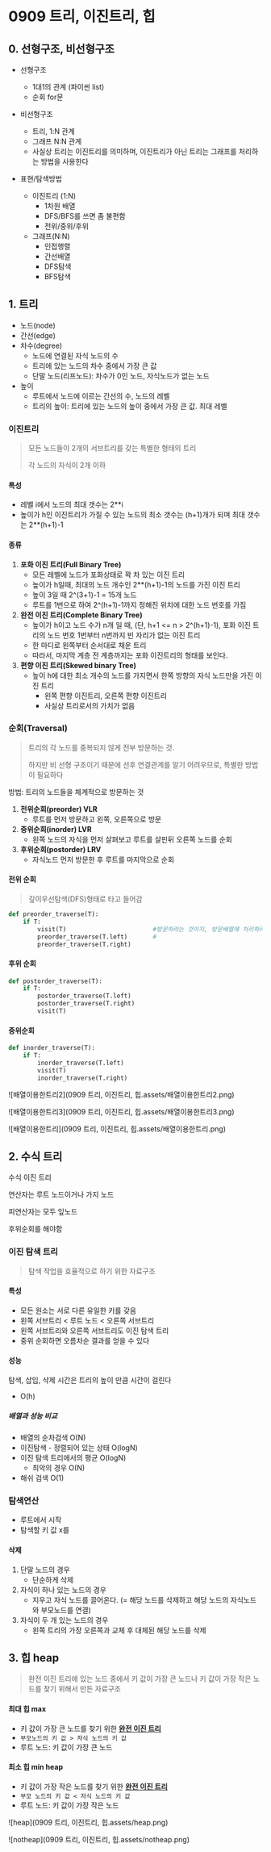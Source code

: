 # 0909 트리, 이진트리, 힙

## 0. 선형구조, 비선형구조

- 선형구조 
  - 1대1의 관계 (파이썬 list)
  - 순회 for문

- 비선형구조
  - 트리, 1:N 관계
  - 그래프 N:N 관계
  - 사실상 트리는 이진트리를 의미하며, 이진트리가 아닌 트리는 그래프를 처리하는 방법을 사용한다

- 표현/탐색방법
  - 이진트리 (1:N)
    - 1차원 배열
    - DFS/BFS를 쓰면 좀 불편함
    - 전위/중위/후위
  - 그래프(N:N) 
    - 인접행렬
    - 간선배열
    - DFS탐색
    - BFS탐색



## 1. 트리

- 노드(node)
- 간선(edge)
- 차수(degree)
  - 노드에 연결된 자식 노드의 수
  - 트리에 있는 노드의 차수 중에서 가장 큰 값
  - 단말 노드(리프노드): 차수가 0인 노드, 자식노드가 없는 노드
- 높이
  - 루트에서 노드에 이르는 간선의 수, 노드의 레벨
  - 트리의 높이: 트리에 있는 노드의 높이 중에서 가장 큰 값. 최대 레벨



### 이진트리

> 모든 노드들이 2개의 서브트리를 갖는 특별한 형태의 트리
>
> 각 노드의 자식이 2개 이하

#### 특성

- 레벨 i에서 노드의 최대 갯수는 2**i
- 높이가 h인 이진트리가 가질 수 있는 노드의 최소 갯수는 (h+1)개가 되며 최대 갯수는 2**(h+1)-1

#### 종류

1. **포화 이진 트리(Full Binary Tree)**
   - 모든 레벨에 노드가 포화상태로 꽉 차 있는 이진 트리
   - 높이가 h일때, 최대의 노드 개수인 2**(h+1)-1의 노드를 가진 이진 트리
   - 높이 3일 때 2^(3+1)-1 = 15개 노드
   - 루트를 1번으로 하여 2^(h+1)-1까지 정해진 위치에 대한 노드 번호를 가짐
2. **완전 이진 트리(Complete Binary Tree)**
   - 높이가 h이고 노드 수가 n개 일 때, (단, h+1 <= n > 2^(h+1)-1), 포화 이진 트리의 노드 번호 1번부터 n번까지 빈 자리가 없는 이진 트리
   - 한 마디로 왼쪽부터 순서대로 채운 트리
   - 따라서, 마지막 계층 전 계층까지는 포화 이진트리의 형태를 보인다. 
3. **편향 이진 트리(Skewed binary Tree)**
   - 높이 h에 대한 최소 개수의 노드를 가지면서 한쪽 방향의 자식 노드만을 가진 이진 트리
     - 왼쪽 편향 이진트리, 오른쪽 편향 이진트리
     - 사실상 트리로서의 가치가 없음

### 순회(Traversal)

> 트리의 각 노드를 중복되지 않게 전부 방문하는 것. 
>
> 하지만 비 선형 구조이기 때문에 선후 연결관계를 알기 어려우므로, 특별한 방법이 필요하다

방법: 트리의 노드들을 체계적으로 방문하는 것

1. **전위순회(preorder) VLR**
   - 루트를 먼저 방문하고 왼쪽, 오른쪽으로 방문
2. **중위순회(inorder) LVR**
   - 왼쪽 노드의 자식을 먼저 살펴보고 루트를 살핀뒤 오른쪽 노드를 순회
3. **후위순회(postorder) LRV**
   - 자식노드 먼저 방문한 후 루트를 마지막으로 순회



#### 전위 순회 

>  깊이우선탐색(DFS)형태로 타고 들어감

```python
def preorder_traverse(T):
    if T:
        visit(T)						#방문하라는 것이지, 방문배열에 처리하라는 뜻이 아님
        preorder_traverse(T.left)		#
		preorder_traverse(T.right)
```

#### 후위 순회

```python
def postorder_traverse(T):
    if T:
        postorder_traverse(T.left)
        postorder_traverse(T.right)
        visit(T)
```

#### 중위순회

```python
def inorder_traverse(T):
    if T:
        inorder_traverse(T.left)
        visit(T)
        inorder_traverse(T.right)
```

![배열이용한트리2](0909 트리, 이진트리, 힙.assets/배열이용한트리2.png)

![배열이용한트리3](0909 트리, 이진트리, 힙.assets/배열이용한트리3.png)

![배열이용한트리](0909 트리, 이진트리, 힙.assets/배열이용한트리.png)

## 2. 수식 트리

수식 이진 트리

연산자는 루트 노드이거나 가지 노드

피연산자는 모두 잎노드

후위순회를 해야함

### 이진 탐색 트리

> 탐색 작업을 효율적으로 하기 위한 자료구조

#### 특성

- 모든 원소는 서로 다른 유일한 키를 갖음
- 왼쪽 서브트리 < 루트 노드 < 오른쪽 서브트리
- 왼쪽 서브트리와 오른쪽 서브트리도 이진 탐색 트리
- 중위 순회하면 오름차순 결과를 얻을 수 있다

#### 성능

탐색, 삽입, 삭제 시간은 트리의 높이 만큼 시간이 걸린다

- O(h)

##### 배열과 성능 비교

- 배열의 순차검색 O(N)
- 이진탐색 - 정렬되어 있는 상태 O(logN)
- 이진 탐색 트리에서의 평균 O(logN)
  - 최악의 경우 O(N)
- 해쉬 검색 O(1)



### 탐색연산 

- 루트에서 시작
- 탐색할 키 값 x를 

#### 삭제

1. 단말 노드의 경우
   - 단순하게 삭제
2. 자식이 하나 있는 노드의 경우
   - 지우고 자식 노드를 끌어온다. (= 해당 노드를 삭제하고 해당 노드의 자식노드와 부모노드를 연결)
3. 자식이 두 개 있는 노드의 경우
   - 왼쪽 트리의 가장 오른쪽과 교체 후 대체된 해당 노드를 삭제



## 3. 힙 heap

> 완전 이진 트리에 있는 노드 중에서 키 값이 가장 큰 노드나 키 값이 가장 작은 노드를 찾기 위해서 만든 자료구조

#### 최대 힙 max

- 키 값이 가장 큰 노드를 찾기 위한 <u>**완전 이진 트리**</u>
- `부모노드의 키 값 > 자식 노드의 키 값`
- 루트 노드: 키 값이 가장 큰 노드

#### 최소 힙 min heap

- 키 값이 가장 작은 노드를 찾기 위한 <u>**완전 이진 트리**</u>
- `부모 노드의 키 값 < 자식 노드의 키 값`
- 루트 노드: 키 값이 가장 작은 노드

![heap](0909 트리, 이진트리, 힙.assets/heap.png)

![notheap](0909 트리, 이진트리, 힙.assets/notheap.png)



